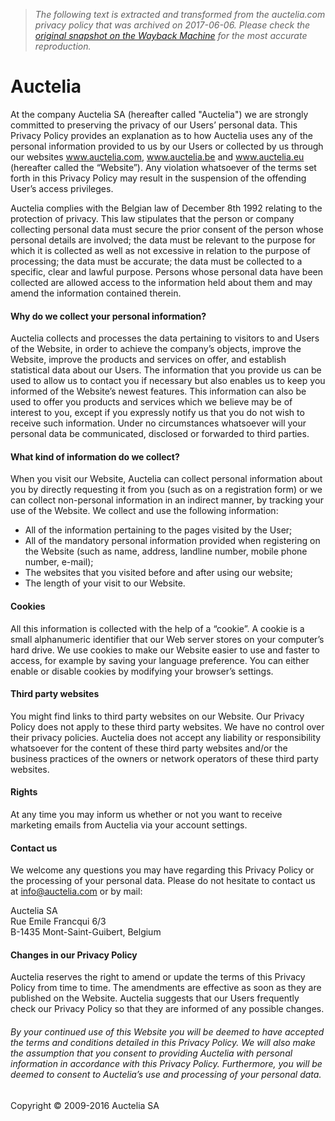 > *The following text is extracted and transformed from the auctelia.com privacy policy that was archived on 2017-06-06. Please check the [original snapshot on the Wayback Machine](https://web.archive.org/web/20170606150456id_/http%3A//www.auctelia.com/en/home/confident) for the most accurate reproduction.*

# Auctelia

At the company Auctelia SA (hereafter called "Auctelia") we are strongly committed to preserving the privacy of our Users’ personal data. This Privacy Policy provides an explanation as to how Auctelia uses any of the personal information provided to us by our Users or collected by us through our websites www.auctelia.com, www.auctelia.be and www.auctelia.eu (hereafter called the “Website”). Any violation whatsoever of the terms set forth in this Privacy Policy may result in the suspension of the offending User’s access privileges. 

Auctelia complies with the Belgian law of December 8th 1992 relating to the protection of privacy. This law stipulates that the person or company collecting personal data must secure the prior consent of the person whose personal details are involved; the data must be relevant to the purpose for which it is collected as well as not excessive in relation to the purpose of processing; the data must be accurate; the data must be collected to a specific, clear and lawful purpose. Persons whose personal data have been collected are allowed access to the information held about them and may amend the information contained therein. 

#### Why do we collect your personal information?

Auctelia collects and processes the data pertaining to visitors to and Users of the Website, in order to achieve the company’s objects, improve the Website, improve the products and services on offer, and establish statistical data about our Users. The information that you provide us can be used to allow us to contact you if necessary but also enables us to keep you informed of the Website’s newest features. This information can also be used to offer you products and services which we believe may be of interest to you, except if you expressly notify us that you do not wish to receive such information. Under no circumstances whatsoever will your personal data be communicated, disclosed or forwarded to third parties. 

#### What kind of information do we collect? 

When you visit our Website, Auctelia can collect personal information about you by directly requesting it from you (such as on a registration form) or we can collect non-personal information in an indirect manner, by tracking your use of the Website. We collect and use the following information: 

  * All of the information pertaining to the pages visited by the User; 
  * All of the mandatory personal information provided when registering on the Website (such as name, address, landline number, mobile phone number, e-mail); 
  * The websites that you visited before and after using our website; 
  * The length of your visit to our Website.



#### Cookies

All this information is collected with the help of a “cookie”. A cookie is a small alphanumeric identifier that our Web server stores on your computer’s hard drive. We use cookies to make our Website easier to use and faster to access, for example by saving your language preference. You can either enable or disable cookies by modifying your browser’s settings. 

#### Third party websites

You might find links to third party websites on our Website. Our Privacy Policy does not apply to these third party websites. We have no control over their privacy policies. Auctelia does not accept any liability or responsibility whatsoever for the content of these third party websites and/or the business practices of the owners or network operators of these third party websites. 

#### Rights

At any time you may inform us whether or not you want to receive marketing emails from Auctelia via your account settings. 

#### Contact us

We welcome any questions you may have regarding this Privacy Policy or the processing of your personal data. Please do not hesitate to contact us at info@auctelia.com or by mail: 

Auctelia SA   
Rue Emile Francqui 6/3   
B-1435 Mont-Saint-Guibert, Belgium   


#### Changes in our Privacy Policy

Auctelia reserves the right to amend or update the terms of this Privacy Policy from time to time. The amendments are effective as soon as they are published on the Website. Auctelia suggests that our Users frequently check our Privacy Policy so that they are informed of any possible changes. 

###### By your continued use of this Website you will be deemed to have accepted the terms and conditions detailed in this Privacy Policy. We will also make the assumption that you consent to providing Auctelia with personal information in accordance with this Privacy Policy. Furthermore, you will be deemed to consent to Auctelia’s use and processing of your personal data. 

  
Copyright © 2009-2016 Auctelia SA 
